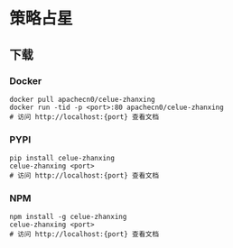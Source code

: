 # 策略占星

## 下载

### Docker

```
docker pull apachecn0/celue-zhanxing
docker run -tid -p <port>:80 apachecn0/celue-zhanxing
# 访问 http://localhost:{port} 查看文档
```

### PYPI

```
pip install celue-zhanxing
celue-zhanxing <port>
# 访问 http://localhost:{port} 查看文档
```

### NPM

```
npm install -g celue-zhanxing
celue-zhanxing <port>
# 访问 http://localhost:{port} 查看文档
```